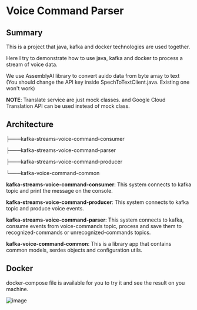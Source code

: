 # Voice Command Parser

## Summary

This is a project that java, kafka and docker technologies are used together.

Here I try to demonstrate how to use java, kafka and docker to process a stream of voice data.

We use AssemblyAI library to convert auido data from byte array to text (You should change the API key inside SpechToTextClient.java. Existing one won't work)

**NOTE**: Translate service are just mock classes. and Google Cloud Translation API can be used instead of mock class.

## Architecture
├───kafka-streams-voice-command-consumer 

├───kafka-streams-voice-command-parser 

├───kafka-streams-voice-command-producer 

└───kafka-voice-command-common 


**kafka-streams-voice-command-consumer**: This system connects to kafka topic and print the message on the console. 

**kafka-streams-voice-command-producer**: This system connects to kafka topic and produce voice events.

**kafka-streams-voice-command-parser**: This system connects to kafka, consume events from voice-commands topic, process and save them to recognized-commands or unrecognized-commands topics.

**kafka-voice-command-common**: This is a library app that contains common models, serdes objects and configuration utils.

## Docker

docker-compose file is available for you to try it and see the result on you machine.

![image](https://github.com/user-attachments/assets/09da3607-4cca-400d-aa13-f5fc893b284a)




